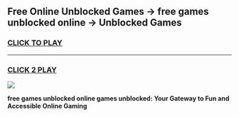
## Free Online Unblocked Games → free games unblocked online → Unblocked Games
<h3>
<a href="https://premium.freeplayer.one?title=free_games_unblocked_online&ref=21F">CLICK TO PLAY</a></h3>
<hr>

<h3>
<a href="https://premium.freeplayer.one?title=free_games_unblocked_online&ref=21F">CLICK 2 PLAY</a>
  
</h3>

<a href="https://premium.freeplayer.one?title=free_games_unblocked_online&ref=21F/"><img src="https://clearcache.store/games.png"></a>


**free games unblocked online games unblocked: Your Gateway to Fun and Accessible Online Gaming**
